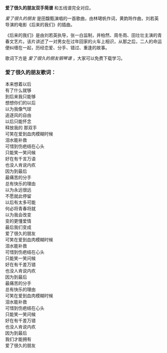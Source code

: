 

**爱了很久的朋友双手简谱** 和五线谱完全对应。

_爱了很久的朋友_ 是田馥甄演唱的一首歌曲，由林珺帆作词，黄韵玲作曲，刘若英导演的电影《后来的我们》的插曲。

《后来的我们》是由刘若英执导，张一白监制，井柏然、周冬雨、田壮壮主演的青春文艺片。该片讲述了一对男女在过年回家的火车上相识，从那之后，二人的命运便纠缠在一起，历经恋爱、分手、错过、重逢的故事。

歌词下方是 _爱了很久的朋友钢琴谱_ ，大家可以免费下载学习。

### 爱了很久的朋友歌词：

本来想着以后  
有了什么就够  
到后来我只能够  
想想你们的以后  
以为我像气球  
追逐风的自由  
以后只能怀念  
释放我的 那双手  
可笑在爱到血肉模糊时候  
泪水能补救  
可惜到伤疤结在心头  
只能笑一笑问候  
好在有千言万语  
也没人肯说内疚  
因为到最后  
最痛苦的分手  
总有快乐的理由  
以为永远很远  
不愿就此停留  
以后有太多可能  
何必将青春将就  
以为我会改变  
变的更懂爱情  
最后我们变成  
爱了很久的朋友  
可笑在爱到血肉模糊时候  
泪水能补救  
可惜到伤疤结在心头  
只能笑一笑问候  
好在有千差万错  
也没人肯说内疚  
因为到最后  
最痛苦的分手  
总有快乐的理由  
可笑在爱到血肉模糊时候  
泪水能补救  
可惜到伤疤结在心头  
只能笑一笑问候  
好在有千差万错  
也没人肯说内疚  
因为到最后  
我们才能拥有  
爱了很久的朋友

